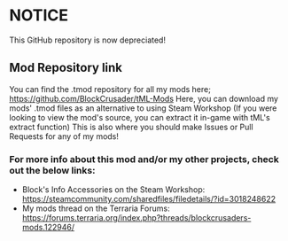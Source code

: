 # NOTICE
This GitHub repository is now depreciated!

## Mod Repository link
You can find the .tmod repository for all my mods here; https://github.com/BlockCrusader/tML-Mods
Here, you can download my mods' .tmod files as an alternative to using Steam Workshop (If you were looking to view the mod's source, you can extract it in-game with tML's extract function)
This is also where you should make Issues or Pull Requests for any of my mods!

### For more info about this mod and/or my other projects, check out the below links:
- Block's Info Accessories on the Steam Workshop: https://steamcommunity.com/sharedfiles/filedetails/?id=3018248622
- My mods thread on the Terraria Forums: https://forums.terraria.org/index.php?threads/blockcrusaders-mods.122946/
